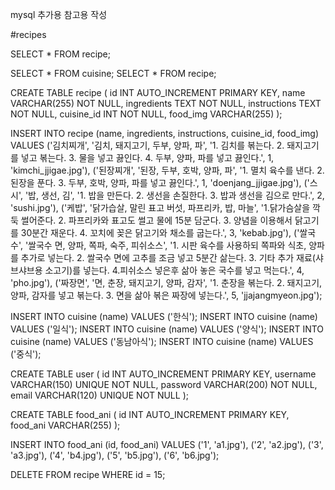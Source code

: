mysql 추가용 참고용 작성

#recipes

SELECT * FROM recipe;



SELECT * FROM cuisine;
SELECT * FROM recipe;


CREATE TABLE recipe (
    id INT AUTO_INCREMENT PRIMARY KEY,
    name VARCHAR(255) NOT NULL,
    ingredients TEXT NOT NULL,
    instructions TEXT NOT NULL,
    cuisine_id INT NOT NULL,
    food_img VARCHAR(255)
);



INSERT INTO recipe (name, ingredients, instructions, cuisine_id, food_img)
VALUES
('김치찌개', '김치, 돼지고기, 두부, 양파, 파', '1. 김치를 볶는다. 2. 돼지고기를 넣고 볶는다. 3. 물을 넣고 끓인다. 4. 두부, 양파, 파를 넣고 끓인다.', 1, 'kimchi_jjigae.jpg'),
('된장찌개', '된장, 두부, 호박, 양파, 파', '1. 멸치 육수를 낸다. 2. 된장을 푼다. 3. 두부, 호박, 양파, 파를 넣고 끓인다.', 1, 'doenjang_jjigae.jpg'),
('스시', '밥, 생선, 김', '1. 밥을 만든다. 2. 생선을 손질한다. 3. 밥과 생선을 김으로 만다.', 2, 'sushi.jpg'),
('케밥', '닭가습살, 말린 표고 버섯, 파프리카, 밥, 마늘', '1.닭가슴살을 깍둑 썰어준다. 2. 파프리카와 표고도 썰고 물에 15분 담군다. 3. 양념을 이용해서 닭고기를 30분간 재운다. 4. 꼬치에 꽂은 닭고기와 채소를 굽는다.', 3, 'kebab.jpg'),
('쌀국수', '쌀국수 면, 양파, 쪽파, 숙주, 피쉬소스', '1. 시판 육수를 사용하되 쪽파와 식초, 양파를 추가로 넣는다. 2. 쌀국수 면에 고추를 조금 넣고 5분간 삶는다. 3. 기타 추가 재료(샤브샤브용 소고기)를 넣는다. 4.피쉬소스 넣은후 삶아 놓은 국수를 넣고 먹는다.', 4, 'pho.jpg'),
('짜장면', '면, 춘장, 돼지고기, 양파, 감자', '1. 춘장을 볶는다. 2. 돼지고기, 양파, 감자를 넣고 볶는다. 3. 면을 삶아 볶은 짜장에 넣는다.', 5, 'jjajangmyeon.jpg');


INSERT INTO cuisine (name) VALUES ('한식');
INSERT INTO cuisine (name) VALUES ('일식');
INSERT INTO cuisine (name) VALUES ('양식');
INSERT INTO cuisine (name) VALUES ('동남아식');
INSERT INTO cuisine (name) VALUES ('중식');




CREATE TABLE user (
    id INT AUTO_INCREMENT PRIMARY KEY,
    username VARCHAR(150) UNIQUE NOT NULL,
    password VARCHAR(200) NOT NULL,
    email VARCHAR(120) UNIQUE NOT NULL
);

CREATE TABLE food_ani (
    id INT AUTO_INCREMENT PRIMARY KEY,
    food_ani VARCHAR(255)
);

INSERT INTO food_ani (id, food_ani)
VALUES
('1', 'a1.jpg'),
('2', 'a2.jpg'),
('3', 'a3.jpg'),
('4', 'b4.jpg'),
('5', 'b5.jpg'),
('6', 'b6.jpg');

DELETE FROM recipe WHERE id = 15;





